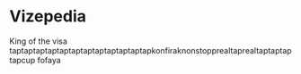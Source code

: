 # Vizepedia

King of the visa taptaptaptaptaptaptaptaptaptaptaptapkonfiraknonstopprealtaprealtaptaptaptapcup fofaya
